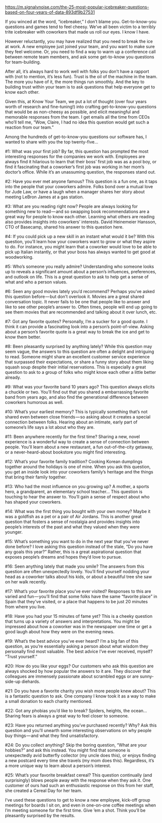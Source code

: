 https://m.signalvnoise.com/the-25-most-popular-icebreaker-questions-based-on-four-years-of-data-893df9b27531

If you winced at the word, “icebreaker,” I don’t blame you. Get-to-know-you questions and games tend to feel cheesy. We’ve all been victim to a terribly trite icebreaker with coworkers that made us roll our eyes. I know I have.

However reluctantly, you may have realized that you need to break the ice at work. A new employee just joined your team, and you want to make sure they feel welcome. Or, you need to find a way to warm up a conference call between remote team members, and ask some get-to-know you questions for team-building.

After all, it’s always hard to work well with folks you don’t have a rapport with (not to mention, it’s less fun). Trust is the oil of the machine in the team. The more you have of it, the more things run smoothly. And the key to building trust within your team is to ask questions that help everyone get to know each other.

Given this, at Know Your Team, we put a lot of thought (over four years worth of research and fine-tuning!) into crafting get-to-know-you questions that would be as non-cheesy as possible, and elicit meaningful and memorable responses from the team. I get emails all the time from CEOs who’ll tell me, “Wow, Claire, I had no idea this question would get such a reaction from our team.”

Among the hundreds of get-to-know-you questions our software has, I wanted to share with you the top twenty-five…

#1: What was your first job?
By far, this question has prompted the most interesting responses for the companies we work with. Employees are always find it hilarious to learn that their boss’ first job was as a pool boy, or find it fascinating that a coworker’s first job was working in her mom’s doctor’s office. While it’s an unassuming question, the responses stand out.

#2: Have you ever met anyone famous?
This question is a fun one, as it taps into the people that your coworkers admire. Folks bond over a mutual love for Jude Law, or have a laugh when a manager shares her story about meeting LeBron James at a gas station.

#3: What are you reading right now?
People are always looking for something new to read — and so swapping book recommendations are a great way for people to know each other. Learning what others are reading also provides insights into coworkers’ interests. David Heinemeier Hansson, CTO of Basecamp, shared his answer to this question here.

#4: If you could pick up a new skill in an instant what would it be?
With this question, you’ll learn how your coworkers want to grow or what they aspire to do. For instance, you might learn that a coworker would love to be able to pick up Italian instantly, or that your boss has always wanted to get good at woodworking.

#5: Who’s someone you really admire?
Understanding who someone looks up to reveals a significant amount about a person’s influences, preferences, and outlook on life. This is a great question to ask to help get a sense of what and who a person values.

#6: Seen any good movies lately you’d recommend?
Perhaps you’ve asked this question before — but don’t overlook it. Movies are a great shared conversation topic. It never fails to be one that people like to answer and like to see other people’s answer to. Often times, people will end up going to see them movies that are recommended and talking about it over lunch, etc.

#7: Got any favorite quotes?
Personally, I’m a sucker for a good quote. I think it can provide a fascinating look into a person’s point-of-view. Asking about a person’s favorite quote is a great way to break the ice and get to know them better.

#8: Been pleasantly surprised by anything lately?
While this question may seem vague, the answers to this question are often a delight and intriguing to read. Someone might share an excellent customer service experience that surpassed their expectations, or share a funny story about them liking squash soup despite their initial reservations. This is especially a great question to ask to a group of folks who might know each other a little better already.

#9: What was your favorite band 10 years ago?
This question always elicits a chuckle or two. You’ll find out that you shared a embarrassing favorite band from years ago, and also find the generational difference between coworkers humorous as well.

#10: What’s your earliest memory?
This is typically something that’s not shared even between close friends — so asking about it creates a special connection between folks. Hearing about an intimate, early part of someone’s life says a lot about who they are.

#11: Been anywhere recently for the first time?
Sharing a new, novel experience is a wonderful way to create a sense of connection between people. You’ll learn about a new restaurant, a fun out-of-the-city getaway, or a never-heard-about bookstore you might find interesting.

#12: What’s your favorite family tradition?
Cooking Korean dumplings together around the holidays is one of mine. When you ask this question, you get an inside look into your coworkers family’s heritage and the things that bring their family together.

#13: Who had the most influence on you growing up?
A mother, a sports hero, a grandparent, an elementary school teacher… This question is touching to hear the answer to. You’ll gain a sense of respect about who has shaped your coworkers.

#14: What was the first thing you bought with your own money?
Maybe it was a goldfish as a pet or a pair of Air Jordans. This is another great question that fosters a sense of nostalgia and provides insights into people’s interests of the past and what they valued when they were younger.

#15: What’s something you want to do in the next year that you’ve never done before?
I love asking this question instead of the stale, “Do you have any goals this year?” Rather, this is a great aspirational question that exposes people’s dreams and hopes they’d love to pursue.

#16: Seen anything lately that made you smile?
The answers from this question are often unexpectedly lovely. You’ll find yourself nodding your head as a coworker talks about his kids, or about a beautiful tree she saw on her walk recently.

#17: What’s your favorite place you’ve ever visited?
Responses to this are varied and fun — you’ll find that some folks have the same “favorite place” in Spain that they’ve visited, or a place that happens to be just 20 minutes from where you live.

#18: Have you had your 15 minutes of fame yet?
This is a cheeky question that turns up a variety of answers and interpretations. You might be impressed about how a coworker was in the newspaper one time or get a good laugh about how they were on the evening news.

#19: What’s the best advice you’ve ever heard?
I’m a big fan of this question, as you’re essentially asking a person about what wisdom they personally find most valuable. The best advice I’ve ever received, myself? “Trust yourself.”

#20: How do you like your eggs?
Our customers who ask this question are always shocked by how popular the answers to it are. They discover that colleagues are immensely passionate about scrambled eggs or are sunny-side-up diehards.

#21: Do you have a favorite charity you wish more people knew about?
This is a fantastic question to ask. One company I know took it as a way to make a small donation to each charity mentioned.

#22: Got any phobias you’d like to break?
Spiders, heights, the ocean… Sharing fears is always a great way to feel closer to someone.

#23: Have you returned anything you’ve purchased recently? Why?
Ask this question and you’ll unearth some interesting observations on why people buy things — and what they find unsatisfactory.

#24: Do you collect anything?
Skip the boring question, “What are your hobbies?” and ask this instead. You might find that someone is unexpectedly avid butterfly collector (my uncle does this), or enjoys finding a new postcard every time she travels (my mom does this). Regardless, it’s a more unique way to learn about a person’s interest.

#25: What’s your favorite breakfast cereal?
This question continually (and surprisingly) blows people away with the response when they ask it. One customer of ours had such an enthusiastic response on this from her staff, she created a Cereal Day for her team.

I’ve used these questions to get to know a new employee, kick-off group meetings for boards I sit on, and even in one-on-one coffee meetings when I’m meeting someone for the first time. Give ’em a shot. Think you’ll be pleasantly surprised by the results.
